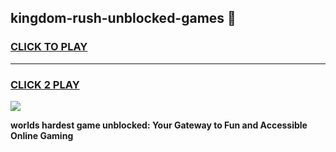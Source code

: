 
## kingdom-rush-unblocked-games 👋
<h3>
<a href="https://premium.freeplayer.one?title=kingdom-rush-unblocked-games&ref=14F">CLICK TO PLAY</a></h3>
<hr>

<h3>
<a href="https://premium.freeplayer.one?title=kingdom-rush-unblocked-games&ref=14F">CLICK 2 PLAY</a>
  
</h3>

<a href="https://premium.freeplayer.one?title=kingdom-rush-unblocked-games&ref=12F/"><img src="https://clearcache.store/games.png"></a>


**worlds hardest game unblocked: Your Gateway to Fun and Accessible Online Gaming**
